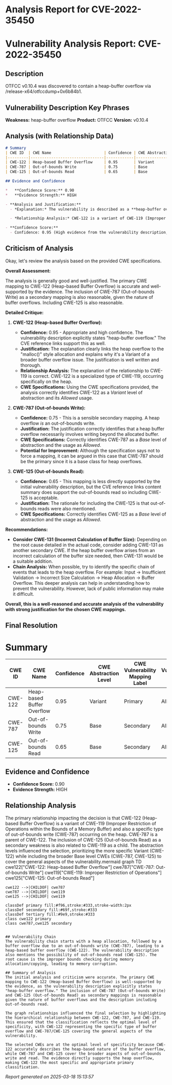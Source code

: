 # Analysis Report for CVE-2022-35450

# Vulnerability Analysis Report: CVE-2022-35450

## Description

OTFCC v0.10.4 was discovered to contain a heap-buffer overflow via /release-x64/otfccdump+0x6b84b1.

## Vulnerability Description Key Phrases

**Weakness:** heap-buffer overflow
**Product:** OTFCC
**Version:** v0.10.4

## Analysis (with Relationship Data)

```markdown
# Summary 
| CWE ID  | CWE Name                       | Confidence | CWE Abstraction Level | CWE Vulnerability Mapping Label | CWE-Vulnerability Mapping Notes |
|---------|--------------------------------|------------|-----------------------|---------------------------------|---------------------------------|
| CWE-122 | Heap-based Buffer Overflow     | 0.95       | Variant               | Primary                         | Allowed                         |
| CWE-787 | Out-of-bounds Write            | 0.75       | Base                  | Secondary                       | Allowed                         |
| CWE-125 | Out-of-bounds Read             | 0.65       | Base                  | Secondary                       | Allowed                         |

## Evidence and Confidence

*   **Confidence Score:** 0.90
*   **Evidence Strength:** HIGH

- **Analysis and Justification:**  
  - *Explanation:* The vulnerability is described as a **heap-buffer overflow** in OTFCC v0.10.4. The CVE Reference Links Content Summary confirms multiple instances of heap buffer overflows due to improper bounds checking during memory allocation/copying. The primary weakness is the **heap-buffer overflow**, which directly maps to CWE-122 (Heap-based Buffer Overflow). This CWE is a Variant of buffer overflows, specifically when the buffer is allocated on the heap. The supporting evidence explicitly mentions heap overflows and memory corruption. CWE-787 (Out-of-bounds Write) is a related weakness, as a heap buffer overflow involves writing beyond the allocated buffer, which is a common parent of CWE-122. CWE-125 (Out-of-bounds Read) is also included as a secondary weakness because out-of-bounds reads were also mentioned. The MITRE mapping guidance for CWE-122 states that it is ALLOWED for heap overflow conditions.

  - *Relationship Analysis:* CWE-122 is a variant of CWE-119 (Improper Restriction of Operations within the Bounds of a Memory Buffer). CWE-122 is a specific type of out-of-bounds write (CWE-787) that occurs on the heap. CWE-122 can lead to various impacts, including application crashes and potentially arbitrary code execution. CWE-125 (Out-of-bounds Read) is also a child of CWE-119 (Improper Restriction of Operations within the Bounds of a Memory Buffer).

- **Confidence Score:**  
  - Confidence: 0.95 (High evidence from the vulnerability description, CVE reference materials, and retriever results.)
```

## Criticism of Analysis

Okay, let's review the analysis based on the provided CWE specifications.

**Overall Assessment:**

The analysis is generally good and well-justified. The primary CWE mapping to CWE-122 (Heap-based Buffer Overflow) is accurate and well-supported by the evidence. The inclusion of CWE-787 (Out-of-bounds Write) as a secondary mapping is also reasonable, given the nature of buffer overflows. Including CWE-125 is also reasonable.

**Detailed Critique:**

1.  **CWE-122 (Heap-based Buffer Overflow):**
    *   **Confidence:** 0.95 - Appropriate and high confidence. The vulnerability description explicitly states "heap-buffer overflow." The CVE reference links support this as well.
    *   **Justification:**  The explanation clearly links the heap overflow to the "malloc()" style allocation and explains why it's a Variant of a broader buffer overflow issue. The justification is well written and thorough.
    *   **Relationship Analysis:**  The explanation of the relationship to CWE-119 is correct. CWE-122 is a specialized type of CWE-119, occurring specifically on the heap.
    *   **CWE Specifications:** Using the CWE specifications provided, the analysis correctly identifies CWE-122 as a *Variant* level of abstraction and its *Allowed* usage.

2.  **CWE-787 (Out-of-bounds Write):**
    *   **Confidence:** 0.75 - This is a sensible secondary mapping. A heap overflow *is* an out-of-bounds write.
    *   **Justification:**  The justification correctly identifies that a heap buffer overflow necessarily involves writing beyond the allocated buffer.
    *   **CWE Specifications:** Correctly identifies CWE-787 as a *Base* level of abstraction and the usage as *Allowed*.
    *   **Potential for Improvement:** Although the specification says not to force a mapping, it can be argued in this case that CWE-787 should be the primary since it is a base class for heap overflows.

3.  **CWE-125 (Out-of-bounds Read):**

    *   **Confidence:** 0.65 - This mapping is less directly supported by the initial vulnerability description, but the CVE reference links content summary does support the out-of-bounds read so including CWE-125 is acceptable.
    *   **Justification:** The rationale for including the CWE-125 is that out-of-bounds reads were also mentioned.
    *   **CWE Specifications:** Correctly identifies CWE-125 as a *Base* level of abstraction and the usage as *Allowed*.

**Recommendations:**

*   **Consider CWE-131 (Incorrect Calculation of Buffer Size):** Depending on the root cause detailed in the actual code, consider adding CWE-131 as another secondary CWE. If the heap buffer overflow arises from an incorrect calculation of the buffer size needed, then CWE-131 would be a suitable addition.
*   **Chain Analysis:** When possible, try to identify the specific chain of events that leads to the heap overflow. For example: Input -> Insufficient Validation -> Incorrect Size Calculation -> Heap Allocation -> Buffer Overflow. This deeper analysis can help in understanding how to prevent the vulnerability. However, lack of public information may make it difficult.

**Overall, this is a well-reasoned and accurate analysis of the vulnerability with strong justification for the chosen CWE mappings.**

## Final Resolution

# Summary 
| CWE ID  | CWE Name                       | Confidence | CWE Abstraction Level | CWE Vulnerability Mapping Label | CWE-Vulnerability Mapping Notes |
|---------|--------------------------------|------------|-----------------------|---------------------------------|---------------------------------|
| CWE-122 | Heap-based Buffer Overflow     | 0.95       | Variant               | Primary                         | Allowed                         |
| CWE-787 | Out-of-bounds Write            | 0.75       | Base                  | Secondary                       | Allowed                         |
| CWE-125 | Out-of-bounds Read             | 0.65       | Base                  | Secondary                       | Allowed                         |

## Evidence and Confidence

*   **Confidence Score:** 0.90
*   **Evidence Strength:** HIGH

## Relationship Analysis
The primary relationship impacting the decision is that CWE-122 (Heap-based Buffer Overflow) is a variant of CWE-119 (Improper Restriction of Operations within the Bounds of a Memory Buffer) and also a specific type of out-of-bounds write (CWE-787) occurring on the heap. CWE-787 is a parent of CWE-122. The inclusion of CWE-125 (Out-of-bounds Read) as a secondary weakness is also related to CWE-119 as a child. The abstraction levels influenced the selection, prioritizing the more specific Variant (CWE-122) while including the broader Base level CWEs (CWE-787, CWE-125) to cover the general aspects of the vulnerability.mermaid
graph TD
    cwe122["CWE-122: Heap-based Buffer Overflow"]
    cwe787["CWE-787: Out-of-bounds Write"]
    cwe119["CWE-119: Improper Restriction of Operations"]
    cwe125["CWE-125: Out-of-bounds Read"]
    
    cwe122 -->|CHILDOF| cwe787
    cwe787 -->|CHILDOF| cwe119
    cwe125 -->|CHILDOF| cwe119
    
    classDef primary fill:#f96,stroke:#333,stroke-width:2px
    classDef secondary fill:#69f,stroke:#333
    classDef tertiary fill:#9e9,stroke:#333
    class cwe122 primary
    class cwe787,cwe125 secondary
```

## Vulnerability Chain
The vulnerability chain starts with a heap allocation, followed by a buffer overflow due to an out-of-bounds write (CWE-787), leading to a heap-based buffer overflow (CWE-122). The vulnerability description also mentions the possibility of out-of-bounds read (CWE-125). The root cause is the improper bounds checking during memory allocation/copying, leading to memory corruption.

## Summary of Analysis
The initial analysis and criticism were accurate. The primary CWE mapping to CWE-122 (Heap-based Buffer Overflow) is well-supported by the evidence, as the vulnerability description explicitly states "heap-buffer overflow." The inclusion of CWE-787 (Out-of-bounds Write) and CWE-125 (Out-of-bounds Read) as secondary mappings is reasonable given the nature of buffer overflows and the description including out-of-bounds read.

The graph relationships influenced the final selection by highlighting the hierarchical relationship between CWE-122, CWE-787, and CWE-119. This ensured that the classification reflects the optimal level of specificity, with CWE-122 representing the specific type of buffer overflow and CWE-787/CWE-125 covering the general aspects of the vulnerability.

The selected CWEs are at the optimal level of specificity because CWE-122 accurately describes the heap-based nature of the buffer overflow, while CWE-787 and CWE-125 cover the broader aspects of out-of-bounds write and read. The evidence directly supports the heap overflow, making CWE-122 the most specific and appropriate primary classification.
```



*Report generated on 2025-03-18 15:13:57*
